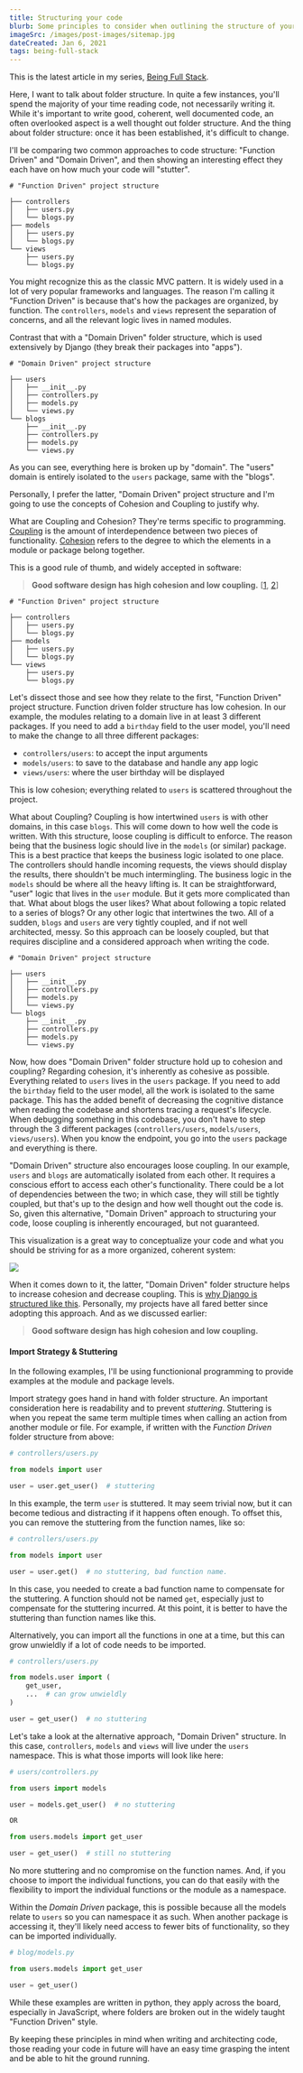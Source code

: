 ```yaml
---
title: Structuring your code
blurb: Some principles to consider when outlining the structure of your code.
imageSrc: /images/post-images/sitemap.jpg
dateCreated: Jan 6, 2021
tags: being-full-stack
---
```


This is the latest article in my series, [Being Full Stack](/posts/1-being-full-stack).

Here, I want to talk about folder structure. In quite a few instances, you'll spend the majority of your time reading code, not necessarily writing it. While it's important to write good, coherent, well documented code, an often overlooked aspect is a well thought out folder structure. And the thing about folder structure: once it has been established, it's difficult to change.

I'll be comparing two common approaches to code structure: "Function Driven" and "Domain Driven", and then showing an interesting effect they each have on how much your code will "stutter".

    # "Function Driven" project structure

    ├── controllers
    │   ├── users.py
    │   └── blogs.py
    ├── models
    │   ├── users.py
    │   └── blogs.py
    └── views
        ├── users.py
        └── blogs.py

You might recognize this as the classic MVC pattern. It is widely used in a lot of very popular frameworks and languages. The reason I'm calling it "Function Driven" is because that's how the packages are organized, by function. The `controllers`, `models` and `views` represent the separation of concerns, and all the relevant logic lives in named modules.

Contrast that with a "Domain Driven" folder structure, which is used extensively by Django (they break their packages into "apps").

    # "Domain Driven" project structure

    ├── users
    │   ├── __init__.py
    │   ├── controllers.py
    │   ├── models.py
    │   └── views.py
    └── blogs
        ├── __init__.py
        ├── controllers.py
        ├── models.py
        └── views.py

As you can see, everything here is broken up by "domain". The "users" domain is entirely isolated to the `users` package, same with the "blogs".

Personally, I prefer the latter, "Domain Driven" project structure and I'm going to use the concepts of Cohesion and Coupling to justify why.

What are Coupling and Cohesion? They're terms specific to programming. [Coupling](https://en.wikipedia.org/wiki/Coupling_(computer_programming)) is the amount of interdependence between two pieces of functionality. [Cohesion](https://en.wikipedia.org/wiki/Cohesion_(computer_science)) refers to the degree to which the elements in a module or package belong together.

This is a good rule of thumb, and widely accepted in software:

> **Good software design has high cohesion and low coupling.** [[1](http://freefeast.info/difference-between/difference-between-cohesion-and-coupling-cohesion-vs-coupling/), [2](https://stackoverflow.com/a/3085419)]

    # "Function Driven" project structure

    ├── controllers
    │   ├── users.py
    │   └── blogs.py
    ├── models
    │   ├── users.py
    │   └── blogs.py
    └── views
        ├── users.py
        └── blogs.py

Let's dissect those and see how they relate to the first, "Function Driven" project structure. Function driven folder structure has low cohesion. In our example, the modules relating to a domain live in at least 3 different packages. If you need to add a `birthday` field to the user model, you'll need to make the change to all three different packages:

*   `controllers/users`: to accept the input arguments
*   `models/users`: to save to the database and handle any app logic
*   `views/users`: where the user birthday will be displayed

This is low cohesion; everything related to `users` is scattered throughout the project.

What about Coupling? Coupling is how intertwined `users` is with other domains, in this case `blogs`. This will come down to how well the code is written. With this structure, loose coupling is difficult to enforce. The reason being that the business logic should live in the `models` (or similar) package. This is a best practice that keeps the business logic isolated to one place. The controllers should handle incoming requests, the views should display the results, there shouldn't be much intermingling. The business logic in the `models` should be where all the heavy lifting is. It can be straightforward, "user" logic that lives in the `user` module. But it gets more complicated than that. What about blogs the user likes? What about following a topic related to a series of blogs? Or any other logic that intertwines the two. All of a sudden, `blogs` and `users` are very tightly coupled, and if not well architected, messy. So this approach can be loosely coupled, but that requires discipline and a considered approach when writing the code.

    # "Domain Driven" project structure

    ├── users
    │   ├── __init__.py
    │   ├── controllers.py
    │   ├── models.py
    │   └── views.py
    └── blogs
        ├── __init__.py
        ├── controllers.py
        ├── models.py
        └── views.py

Now, how does "Domain Driven" folder structure hold up to cohesion and coupling? Regarding cohesion, it's inherently as cohesive as possible. Everything related to `users` lives in the `users` package. If you need to add the `birthday` field to the user model, all the work is isolated to the same package. This has the added benefit of decreasing the cognitive distance when reading the codebase and shortens tracing a request's lifecycle. When debugging something in this codebase, you don't have to step through the 3 different packages (`controllers/users`, `models/users`, `views/users`). When you know the endpoint, you go into the `users` package and everything is there.

"Domain Driven" structure also encourages loose coupling. In our example, `users` and `blogs` are automatically isolated from each other. It requires a conscious effort to access each other's functionality. There could be a lot of dependencies between the two; in which case, they will still be tightly coupled, but that's up to the design and how well thought out the code is. So, given this alternative, "Domain Driven" approach to structuring your code, loose coupling is inherently encouraged, but not guaranteed.

This visualization is a great way to conceptualize your code and what you should be striving for as a more organized, coherent system:

![](https://upload.wikimedia.org/wikipedia/commons/thumb/b/bc/Good%2C_bad_apps.png/691px-Good%2C_bad_apps.png)

When it comes down to it, the latter, "Domain Driven" folder structure helps to increase cohesion and decrease coupling. This is [why Django is structured like this](https://djangobook.com/mdj2-django-structure/). Personally, my projects have all fared better since adopting this approach. And as we discussed earlier:

> **Good software design has high cohesion and low coupling.**

#### Import Strategy & Stuttering

<aside>In the following examples, I'll be using functionional programming to provide examples at the module and package levels.</aside>

Import strategy goes hand in hand with folder structure. An important consideration here is readability and to prevent _stuttering_. Stuttering is when you repeat the same term multiple times when calling an action from another module or file. For example, if written with the _Function Driven_ folder structure from above:

```python
# controllers/users.py

from models import user

user = user.get_user()  # stuttering
```


In this example, the term `user` is stuttered. It may seem trivial now, but it can become tedious and distracting if it happens often enough. To offset this, you can remove the stuttering from the function names, like so:

```python
# controllers/users.py

from models import user

user = user.get()  # no stuttering, bad function name.
```

In this case, you needed to create a bad function name to compensate for the stuttering. A function should not be named `get`, especially just to compensate for the stuttering incurred. At this point, it is better to have the stuttering than function names like this.

Alternatively, you can import all the functions in one at a time, but this can grow unwieldly if a lot of code needs to be imported.

```python
# controllers/users.py

from models.user import (
    get_user,
    ...  # can grow unwieldly
)

user = get_user()  # no stuttering
```


Let's take a look at the alternative approach, "Domain Driven" structure. In this case, `controllers`, `models` and `views` will live under the `users` namespace. This is what those imports will look like here:


```python
# users/controllers.py

from users import models

user = models.get_user()  # no stuttering

OR

from users.models import get_user

user = get_user()  # still no stuttering
```


No more stuttering and no compromise on the function names. And, if you choose to import the individual functions, you can do that easily with the flexibility to import the individual functions or the module as a namespace.

Within the _Domain Driven_ package, this is possible because all the models relate to `users` so you can namespace it as such. When another package is accessing it, they'll likely need access to fewer bits of functionality, so they can be imported individually.

```python
# blog/models.py

from users.models import get_user

user = get_user()
```


While these examples are written in python, they apply across the board, especially in JavaScript, where folders are broken out in the widely taught "Function Driven" style.

By keeping these principles in mind when writing and architecting code, those reading your code in future will have an easy time grasping the intent and be able to hit the ground running.
